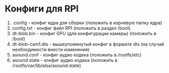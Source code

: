 # Конфиги для RPI

1. .config - конфиг ядра для сборки (положить в корневую папку ядра)
2. config.txt - конфиг файл RPI (положить в раздел /boot)
3. dt-blob.bin - конфиг GPU (для конфигурации камеры) (положить в /boot)
4. dt-blob-cam1.dts - вышеупомянутый конфиг в формате dts (на случай необходимости внести изменения)
5. asound.conf - конфиг аудио кодека (положить в /rootfs/etc)
6. asound.state - конфиг аудио кодека (положить в /rootfs/var/lib/alsa/asound.state)




